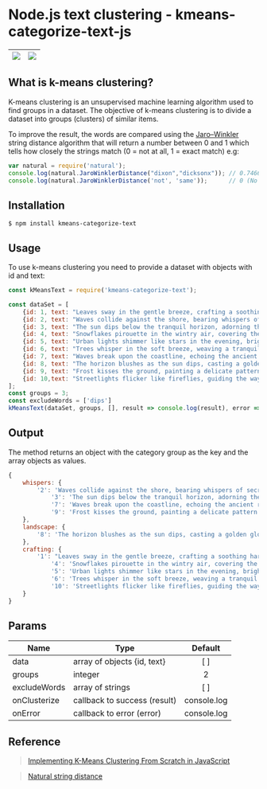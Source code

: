 # Node.js text clustering - kmeans-categorize-text-js

|<img src="https://img.shields.io/badge/Node%20js-339933?style=for-the-badge&logo=nodedotjs&logoColor=white" />|<img src="https://img.shields.io/badge/npm-CB3837?style=for-the-badge&logo=npm&logoColor=white" /> |
|----  |----|  

## What is k-means clustering?
K-means clustering is an unsupervised machine learning algorithm used to find groups in a dataset. The objective of k-means clustering is to divide a dataset into groups (clusters) of similar items.

To improve the result, the words are compared using the [Jaro–Winkler](https://en.wikipedia.org/wiki/Jaro%E2%80%93Winkler_distance) string distance algorithm that will return a number between 0 and 1 which tells how closely the strings match (0 = not at all, 1 = exact match) e.g:

```javascript
var natural = require('natural');
console.log(natural.JaroWinklerDistance("dixon","dicksonx")); // 0.7466666666666666
console.log(natural.JaroWinklerDistance('not', 'same'));      // 0 (No match)
```

## Installation
```
$ npm install kmeans-categorize-text
```
## Usage
To use k-means clustering you need to provide a dataset with objects with id and text:

```javascript
const kMeansText = require('kmeans-categorize-text');

const dataSet = [
    {id: 1, text: "Leaves sway in the gentle breeze, crafting a soothing harmony of nature's tune" },
    {id: 2, text: "Waves collide against the shore, bearing whispers of secrets from the depths below" },
    {id: 3, text: "The sun dips below the tranquil horizon, adorning the sky with shades of orange and pink" },
    {id: 4, text: "Snowflakes pirouette in the wintry air, covering the earth in a gentle, white embrace" },
    {id: 5, text: "Urban lights shimmer like stars in the evening, brightening the lively streets below" },
    {id: 6, text: "Trees whisper in the soft breeze, weaving a tranquil melody through the forest" },
    {id: 7, text: "Waves break upon the coastline, echoing the ancient rhythms of the sea" },
    {id: 8, text: "The horizon blushes as the sun dips, casting a golden glow across the landscape" },
    {id: 9, text: "Frost kisses the ground, painting a delicate pattern of ice across the earth" },
    {id: 10,text: "Streetlights flicker like fireflies, guiding the way through the bustling cityscape" },
];
const groups = 3;
const excludeWords = ['dips']
kMeansText(dataSet, groups, [], result => console.log(result), error => console.log(error));
```

## Output
The method returns an object with the category group as the key and the array objects as values.
```javascript
{
    whispers: {
        '2': 'Waves collide against the shore, bearing whispers of secrets from the depths below',
            '3': 'The sun dips below the tranquil horizon, adorning the sky with shades of orange and pink',
            '7': 'Waves break upon the coastline, echoing the ancient rhythms of the sea',
            '9': 'Frost kisses the ground, painting a delicate pattern of ice across the earth'
    },
    landscape: {
        '8': 'The horizon blushes as the sun dips, casting a golden glow across the landscape'
    },
    crafting: {
        '1': "Leaves sway in the gentle breeze, crafting a soothing harmony of nature's tune",
            '4': 'Snowflakes pirouette in the wintry air, covering the earth in a gentle, white embrace',
            '5': 'Urban lights shimmer like stars in the evening, brightening the lively streets below',
            '6': 'Trees whisper in the soft breeze, weaving a tranquil melody through the forest',
            '10': 'Streetlights flicker like fireflies, guiding the way through the bustling cityscape'
    }
}
```

## Params

| **Name**          | **Type**                          | **Default**       |
| -------------     |-------------                |:----------:   |
| data              | array of objects {id, text}   |[ ]            |
| groups            | integer                       |2              |
| excludeWords      | array of strings              |[ ]            |
| onClusterize      | callback to success (result)  |console.log    |
| onError           | callback to error (error)     |console.log    |

## Reference
>[Implementing K-Means Clustering From Scratch in JavaScript](https://medium.com/geekculture/implementing-k-means-clustering-from-scratch-in-javascript-13d71fbcb31e)

>[Natural string distance](https://naturalnode.github.io/natural/string_distance.html)
